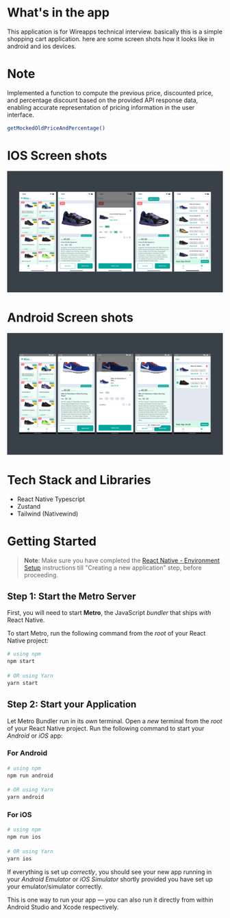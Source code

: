 # What's in the app

This application is for Wireapps technical interview. basically this is a simple shopping cart application.
here are some screen shots how it looks like in android and ios devices.

# Note
Implemented a function to compute the previous price, discounted price, and percentage discount based on the provided API response data, enabling accurate representation of pricing information in the user interface.

```bash
getMockedOldPriceAndPercentage()
```

# IOS Screen shots
![CHEESE!](screenshots/ios.png)

# Android Screen shots
![CHEESE!](screenshots/android.png)

# Tech Stack and Libraries
* React Native Typescript
* Zustand 
* Tailwind (Nativewind)

# Getting Started

> **Note**: Make sure you have completed the [React Native - Environment Setup](https://reactnative.dev/docs/environment-setup) instructions till "Creating a new application" step, before proceeding.

## Step 1: Start the Metro Server

First, you will need to start **Metro**, the JavaScript _bundler_ that ships _with_ React Native.

To start Metro, run the following command from the _root_ of your React Native project:

```bash
# using npm
npm start

# OR using Yarn
yarn start
```

## Step 2: Start your Application

Let Metro Bundler run in its _own_ terminal. Open a _new_ terminal from the _root_ of your React Native project. Run the following command to start your _Android_ or _iOS_ app:

### For Android

```bash
# using npm
npm run android

# OR using Yarn
yarn android
```

### For iOS

```bash
# using npm
npm run ios

# OR using Yarn
yarn ios
```

If everything is set up _correctly_, you should see your new app running in your _Android Emulator_ or _iOS Simulator_ shortly provided you have set up your emulator/simulator correctly.

This is one way to run your app — you can also run it directly from within Android Studio and Xcode respectively.
